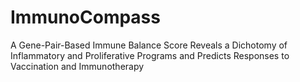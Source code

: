 # ImmunoCompass
A Gene-Pair-Based Immune Balance Score Reveals a Dichotomy of Inflammatory and Proliferative Programs and Predicts Responses to Vaccination and Immunotherapy
